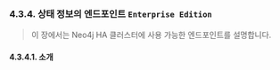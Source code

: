 ### 4.3.4. 상태 정보의 엔드포인트 `Enterprise Edition`
> 이 장에서는 Neo4j HA 클러스터에 사용 가능한 엔드포인트를 설명합니다.

#### 4.3.4.1. 소개
